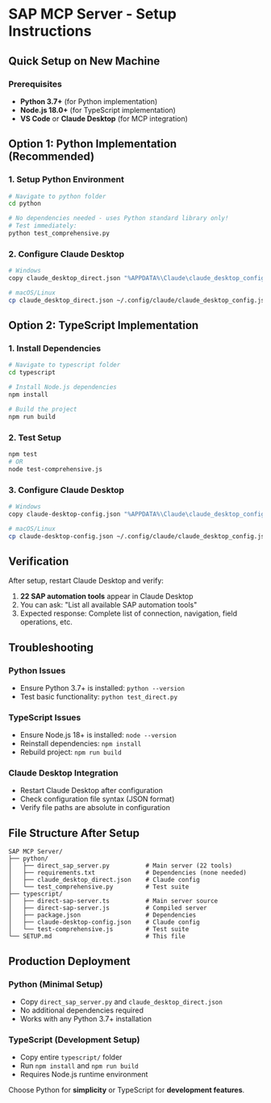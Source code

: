 # SAP MCP Server - Setup Instructions

## Quick Setup on New Machine

### Prerequisites
- **Python 3.7+** (for Python implementation)
- **Node.js 18.0+** (for TypeScript implementation)
- **VS Code** or **Claude Desktop** (for MCP integration)

## Option 1: Python Implementation (Recommended)

### 1. Setup Python Environment
```bash
# Navigate to python folder
cd python

# No dependencies needed - uses Python standard library only!
# Test immediately:
python test_comprehensive.py
```

### 2. Configure Claude Desktop
```bash
# Windows
copy claude_desktop_direct.json "%APPDATA%\Claude\claude_desktop_config.json"

# macOS/Linux  
cp claude_desktop_direct.json ~/.config/claude/claude_desktop_config.json
```

## Option 2: TypeScript Implementation

### 1. Install Dependencies
```bash
# Navigate to typescript folder
cd typescript

# Install Node.js dependencies
npm install

# Build the project
npm run build
```

### 2. Test Setup
```bash
npm test
# OR
node test-comprehensive.js
```

### 3. Configure Claude Desktop
```bash
# Windows
copy claude-desktop-config.json "%APPDATA%\Claude\claude_desktop_config.json"

# macOS/Linux
cp claude-desktop-config.json ~/.config/claude/claude_desktop_config.json
```

## Verification

After setup, restart Claude Desktop and verify:
1. **22 SAP automation tools** appear in Claude Desktop
2. You can ask: "List all available SAP automation tools"
3. Expected response: Complete list of connection, navigation, field operations, etc.

## Troubleshooting

### Python Issues
- Ensure Python 3.7+ is installed: `python --version`
- Test basic functionality: `python test_direct.py`

### TypeScript Issues  
- Ensure Node.js 18+ is installed: `node --version`
- Reinstall dependencies: `npm install`
- Rebuild project: `npm run build`

### Claude Desktop Integration
- Restart Claude Desktop after configuration
- Check configuration file syntax (JSON format)
- Verify file paths are absolute in configuration

## File Structure After Setup

```
SAP MCP Server/
├── python/
│   ├── direct_sap_server.py          # Main server (22 tools)
│   ├── requirements.txt              # Dependencies (none needed)
│   ├── claude_desktop_direct.json    # Claude config
│   └── test_comprehensive.py         # Test suite
├── typescript/
│   ├── direct-sap-server.ts          # Main server source
│   ├── direct-sap-server.js          # Compiled server
│   ├── package.json                  # Dependencies
│   ├── claude-desktop-config.json    # Claude config
│   └── test-comprehensive.js         # Test suite
└── SETUP.md                          # This file
```

## Production Deployment

### Python (Minimal Setup)
- Copy `direct_sap_server.py` and `claude_desktop_direct.json`
- No additional dependencies required
- Works with any Python 3.7+ installation

### TypeScript (Development Setup)
- Copy entire `typescript/` folder
- Run `npm install` and `npm run build`
- Requires Node.js runtime environment

Choose Python for **simplicity** or TypeScript for **development features**.
